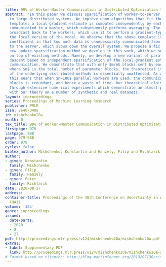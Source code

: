 ```yaml
---
title: 99% of Worker-Master Communication in Distributed Optimization Is Not Needed
abstract: 'In this paper we discuss sparsification of worker-to-server communication
  in large distributed systems. We improve upon algorithms that fit the following
  template: a local gradient estimate is computed independently by each worker, then
  communicated to a master, which subsequently performs averaging. The average is
  broadcast back to the workers, which use it to perform a gradient-type step to update
  the local version of the model. We observe that the above template is fundamentally
  inefficient in that too much data is unnecessarily communicated from the workers
  to the server, which slows down the overall system. We propose a fix based on a
  new update-sparsification method we develop in this work, which we suggest be used
  on top of existing methods. Namely, we develop a new variant of parallel block coordinate
  descent based on independent sparsification of the local gradient estimates before
  communication. We demonstrate that with only $m/n$ blocks sent by each of $n$ workers,
  where $m$ is the total number of parameter blocks, the theoretical iteration complexity
  of the underlying distributed methods is essentially unaffected. As an illustration,
  this means that when $n=100$ parallel workers are used, the communication of 99%
  blocks is redundant, and hence a waste of time. Our theoretical claims are supported
  through extensive numerical experiments which demonstrate an almost perfect match
  with our theory on a number of synthetic and real datasets.'
layout: inproceedings
series: Proceedings of Machine Learning Research
publisher: PMLR
issn: 2640-3498
id: mishchenko20a
month: 0
tex_title: 99% of Worker-Master Communication in Distributed Optimization Is Not Needed
firstpage: 979
lastpage: 988
page: 979-988
order: 979
cycles: false
bibtex_author: Mishchenko, Konstantin and Hanzely, Filip and Richtarik, Peter
author:
- given: Konstantin
  family: Mishchenko
- given: Filip
  family: Hanzely
- given: Peter
  family: Richtarik
date: 2020-08-27
address: 
container-title: Proceedings of the 36th Conference on Uncertainty in Artificial Intelligence
  (UAI)
volume: '124'
genre: inproceedings
issued:
  date-parts:
  - 2020
  - 8
  - 27
pdf: http://proceedings.mlr.press/v124/mishchenko20a/mishchenko20a.pdf
extras:
- label: Supplementary PDF
  link: http://proceedings.mlr.press/v124/mishchenko20a/mishchenko20a-supp.pdf
# Format based on citeproc: http://blog.martinfenner.org/2013/07/30/citeproc-yaml-for-bibliographies/
---
```

